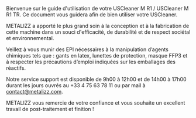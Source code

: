 Bienvenue sur le guide d'utilisation de votre USCleaner M R1 / USCleaner M R1 TR. Ce document vous guidera afin de bien utiliser votre USCleaner.

METALIZZ a apporté le plus grand soin à la conception et à la fabrication de cette machine dans un souci d'efficacité, de durabilité et de respect sociétal et environnemental.

Veillez à vous munir des EPI nécessaires à la manipulation d’agents chimiques tels que : gants en latex, lunettes de protection, masque FFP3 et à respecter les précautions d’emploi indiquées sur les emballages des réactifs.

Notre service support est disponible de 9h00 à 12h00 et de 14h00 à 17h00 durant les jours ouvrés au +33 4 75 63 78 11 ou par mail à [contact@metalizz.com](mailto:contact@metalizz.com).

METALIZZ vous remercie de votre confiance et vous souhaite un excellent travail de post-traitement et finition !
